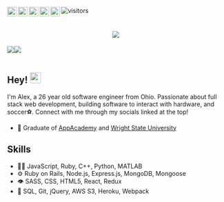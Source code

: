 ![visitors](https://visitor-badge.laobi.icu/badge?page_id=$[Alyx-Clark].$[README.md]&left_color=purple&right_color=indigo)
<a href="https://www.linkedin.com/in/alex-b-clark/">
  <img align="left" width="22px" src="https://raw.githubusercontent.com/Alyx-Clark/Alyx-Clark/main/linkedin.png" />
</a>
<a href="https://twitter.com/Alyx__Clark">
  <img align="left" width="22px" src="https://raw.githubusercontent.com/Alyx-Clark/Alyx-Clark/main/twitter.svg" />
</a>
<a href="https://discord.gg/y7ahmrZ8">
  <img align="left" width="22px" src="https://raw.githubusercontent.com/Alyx-Clark/Alyx-Clark/main/discord.png" />
</a>
<a href="mailto:alexclark.edu@gmail.com">
  <img align="left" width="22px" src="https://raw.githubusercontent.com/Alyx-Clark/Alyx-Clark/main/gmail.png" />
</a>
<a href="https://angel.co/u/alex-clark-36">
  <img align="left" width="22px" src="https://raw.githubusercontent.com/Alyx-Clark/Alyx-Clark/main/angellist.png" />
</a>
<h1 align="center">
  <img src="https://raw.githubusercontent.com/Alyx-Clark/Alyx-Clark/main/name4.svg" />
</h1>

<table align="center">
  <tr>
    <img src="https://github-readme-stats.vercel.app/api?username=Alyx-Clark&theme=jolly&show_icons=true&include_all_commits=true&count_private=true&hide_border=true&border_radius=11&line_height=27&custom_title=GitHub Stats" />
    <img src="https://github-readme-stats.vercel.app/api/top-langs/?username=Alyx-Clark&theme=jolly&show_icons=true&hide_border=true&langs_count=3&border_radius=11&line_height=27" />
  <tr>
</table>

## Hey! <img src="https://media.giphy.com/media/hvRJCLFzcasrR4ia7z/giphy.gif" width="25px">
I'm Alex, a 26 year old software engineer from Ohio. Passionate about full stack web development, building software to interact with hardware, and soccer⚽. Connect with me through my socials linked at the top!


- 🧭 Graduate of [AppAcademy](https://www.appacademy.io/) and [Wright State University](https://www.wright.edu/)

## Skills
- 👨‍💻 JavaScript, Ruby, C++, Python, MATLAB
- ⚙️ Ruby on Rails, Node.js, Express.js, MongoDB, Mongoose
- 👁️ SASS, CSS, HTML5, React, Redux
- 💽 SQL, Git, jQuery, AWS S3, Heroku, Webpack
